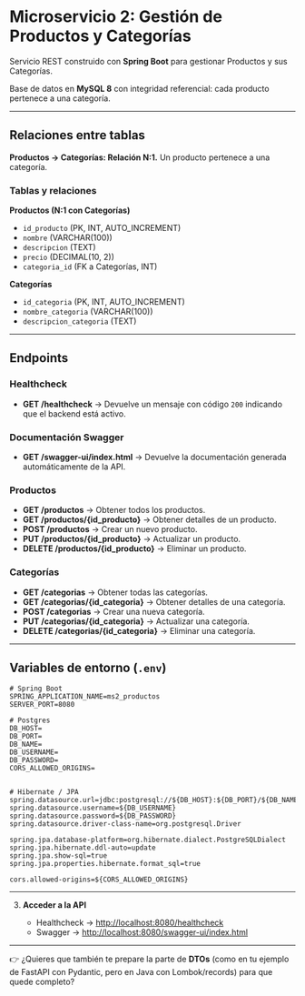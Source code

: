 # Microservicio 2: Gestión de Productos y Categorías

Servicio REST construido con **Spring Boot** para gestionar Productos y sus Categorías.

Base de datos en **MySQL 8** con integridad referencial: cada producto pertenece a una categoría.

---

## Relaciones entre tablas

**Productos → Categorías: Relación N:1.**
Un producto pertenece a una categoría.

### Tablas y relaciones

**Productos (N:1 con Categorías)**

* `id_producto` (PK, INT, AUTO_INCREMENT)
* `nombre` (VARCHAR(100))
* `descripcion` (TEXT)
* `precio` (DECIMAL(10, 2))
* `categoria_id` (FK a Categorías, INT)

**Categorías**

* `id_categoria` (PK, INT, AUTO_INCREMENT)
* `nombre_categoria` (VARCHAR(100))
* `descripcion_categoria` (TEXT)

---

## Endpoints

### Healthcheck

* **GET /healthcheck** → Devuelve un mensaje con código `200` indicando que el backend está activo.

### Documentación Swagger

* **GET /swagger-ui/index.html** → Devuelve la documentación generada automáticamente de la API.

### Productos

* **GET /productos** → Obtener todos los productos.
* **GET /productos/{id_producto}** → Obtener detalles de un producto.
* **POST /productos** → Crear un nuevo producto.
* **PUT /productos/{id_producto}** → Actualizar un producto.
* **DELETE /productos/{id_producto}** → Eliminar un producto.

### Categorías

* **GET /categorias** → Obtener todas las categorías.
* **GET /categorias/{id_categoria}** → Obtener detalles de una categoría.
* **POST /categorias** → Crear una nueva categoría.
* **PUT /categorias/{id_categoria}** → Actualizar una categoría.
* **DELETE /categorias/{id_categoria}** → Eliminar una categoría.

---

## Variables de entorno (`.env`)

```env
# Spring Boot
SPRING_APPLICATION_NAME=ms2_productos
SERVER_PORT=8080

# Postgres
DB_HOST=
DB_PORT=
DB_NAME=
DB_USERNAME=
DB_PASSWORD=
CORS_ALLOWED_ORIGINS=


# Hibernate / JPA
spring.datasource.url=jdbc:postgresql://${DB_HOST}:${DB_PORT}/${DB_NAME}
spring.datasource.username=${DB_USERNAME}
spring.datasource.password=${DB_PASSWORD}
spring.datasource.driver-class-name=org.postgresql.Driver

spring.jpa.database-platform=org.hibernate.dialect.PostgreSQLDialect
spring.jpa.hibernate.ddl-auto=update
spring.jpa.show-sql=true
spring.jpa.properties.hibernate.format_sql=true

cors.allowed-origins=${CORS_ALLOWED_ORIGINS}
```

---

3. **Acceder a la API**

   * Healthcheck → [http://localhost:8080/healthcheck](http://localhost:8080/healthcheck)
   * Swagger → [http://localhost:8080/swagger-ui/index.html](http://localhost:8080/docs)

---

👉 ¿Quieres que también te prepare la parte de **DTOs** (como en tu ejemplo de FastAPI con Pydantic, pero en Java con Lombok/records) para que quede completo?
